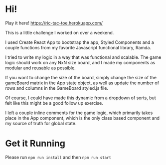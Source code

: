 # Hi!

Play it here! https://ric-tac-toe.herokuapp.com/

This is a little challenge I worked on over a weekend.

I used Create React App to bootstrap the app, Styled Components and a couple functions from my favorite Javascript functional library, Ramda.

I tried to write my logic in a way that was functional and scalable. The game logic should work on any NxN size board, and I made my components as modular and reusable as possible.

If you want to change the size of the board, simply change the size of the gameBoard matrix in the App state object, as well as update the number of rows and columns in the GameBoard styled.js file.

Of course, I could have made this dynamic from a dropdown of sorts, but felt like this might be a good follow up exercise.

I left a couple inline comments for the game logic, which primarily takes place in the App component, which is the only class based component and my source of truth for global state.

# Get it Running

Please run `npm run install` and then `npm run start`
